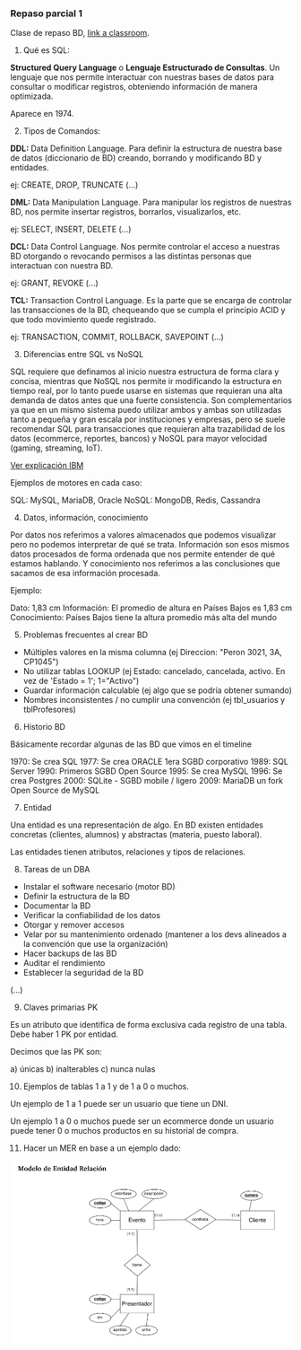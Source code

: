 ### Repaso parcial 1
Clase de repaso BD, [link a classroom]().

1) Qué es SQL:

**Structured Query Language** o **Lenguaje Estructurado de Consultas**. Un lenguaje que nos permite interactuar con nuestras bases de datos para consultar o modificar registros, obteniendo información de manera optimizada.

Aparece en 1974.

2) Tipos de Comandos:

**DDL:** Data Definition Language. Para definir la estructura de nuestra base de datos (diccionario de BD) creando, borrando y modificando BD y entidades.

ej: CREATE, DROP, TRUNCATE (...)

**DML:** Data Manipulation Language. Para manipular los registros de nuestras BD, nos permite insertar registros, borrarlos, visualizarlos, etc.

ej: SELECT, INSERT, DELETE (...)

**DCL:** Data Control Language. Nos permite controlar el acceso a nuestras BD otorgando o revocando permisos a las distintas personas que interactuan con nuestra BD.

ej: GRANT, REVOKE (...)

**TCL:** Transaction Control Language. Es la parte que se encarga de controlar las transacciones de la BD, chequeando que se cumpla el principio ACID y que todo movimiento quede registrado.

ej: TRANSACTION, COMMIT, ROLLBACK, SAVEPOINT (...)

3) Diferencias entre SQL vs NoSQL

SQL requiere que definamos al inicio nuestra estructura de forma clara y concisa, mientras que NoSQL nos permite ir modificando la estructura en tiempo real, por lo tanto puede usarse en sistemas que requieran una alta demanda de datos antes que una fuerte consistencia. Son complementarios ya que en un mismo sistema puedo utilizar ambos y ambas son utilizadas tanto a pequeña y gran escala por instituciones y empresas, pero se suele recomendar SQL para transacciones que requieran alta trazabilidad de los datos (ecommerce, reportes, bancos) y NoSQL para mayor velocidad (gaming, streaming, IoT).

[Ver explicación IBM](https://www.ibm.com/cloud/blog/sql-vs-nosql)

Ejemplos de motores en cada caso:

SQL: MySQL, MariaDB, Oracle
NoSQL: MongoDB, Redis, Cassandra

4) Datos, información, conocimiento

Por datos nos referimos a valores almacenados que podemos visualizar pero no podemos interpretar de qué se trata. Información son esos mismos datos procesados de forma ordenada que nos permite entender de qué estamos hablando. Y conocimiento nos referimos a las conclusiones que sacamos de esa información procesada.

Ejemplo: 

Dato: 1,83 cm
Información: El promedio de altura en Países Bajos es 1,83 cm
Conocimiento: Países Bajos tiene la altura promedio más alta del mundo

5) Problemas frecuentes al crear BD

- Múltiples valores en la misma columna (ej Direccion: "Peron 3021, 3A, CP1045")
- No utilizar tablas LOOKUP (ej Estado: cancelado, cancelada, activo. En vez de 'Estado = 1'; 1="Activo")
- Guardar información calculable (ej algo que se podría obtener sumando)
- Nombres inconsistentes / no cumplir una convención (ej tbl_usuarios y tblProfesores)

6) Historio BD

Básicamente recordar algunas de las BD que vimos en el timeline

1970: Se crea SQL
1977: Se crea ORACLE 1era SGBD corporativo
1989: SQL Server
1990: Primeros SGBD Open Source
1995: Se crea MySQL
1996: Se crea Postgres
2000: SQLite - SGBD mobile / ligero
2009: MariaDB un fork Open Source de MySQL

7) Entidad

Una entidad es una representación de algo. En BD existen entidades concretas (clientes, alumnos) y abstractas (materia, puesto laboral). 

Las entidades tienen atributos, relaciones y tipos de relaciones.

8) Tareas de un DBA

- Instalar el software necesario (motor BD)
- Definir la estructura de la BD
- Documentar la BD
- Verificar la confiabilidad de los datos
- Otorgar y remover accesos
- Velar por su mantenimiento ordenado (mantener a los devs alineados a la convención que use la organización)
- Hacer backups de las BD
- Auditar el rendimiento
- Establecer la seguridad de la BD

(...)

9) Claves primarias PK

Es un atributo que identifica de forma exclusiva cada registro de una tabla. Debe haber 1 PK por entidad.

Decimos que las PK son:

a) únicas
b) inalterables
c) nunca nulas

10) Ejemplos de tablas 1 a 1 y de 1 a 0 o muchos.

Un ejemplo de 1 a 1 puede ser un usuario que tiene un DNI.

Un ejemplo 1 a 0 o muchos puede ser un ecommerce donde un usuario puede tener 0 o muchos productos en su historial de compra. 

11) Hacer un MER en base a un ejemplo dado:

![](112-assets/ppt-53-adminbd.png)
